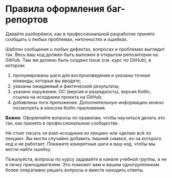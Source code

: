 # Правила оформления баг-репортов

Давайте разберёмся, как в профессиональной разработке принято сообщать о любых проблемах, неточностях и ошибках.

Шаблон сообщения о любых дефектах, вопросах и проблемах выглядит так. Весь ваш код должен быть выложен в открытом репозитории на GitHub. Там же должно быть создано Issue (см. курс по GitHub), в котором:
1. пронумерованы шаги для воспроизведения и указаны точные команды, которые вы вводите;
1. указаны ожидаемый и фактический результаты;
1. указано окружение: ОС (версия и разрядность), версия Kotlin, ссылка на исходники проекта на GitHub;
1. добавлены логи приложения. Дополнительную информацию можно посмотреть в консоли Kotlin-приложения.

**Важно**. Оформляйте вопросы по правилам, чтобы научиться делать это так, как принято в профессиональном сообществе.

Не стоит писать «я взял исходники из лекции» или «делаю всё по лекции». Вы могли случайно добавить лишний символ, из-за которого код и не работает. Покажите конкретные шаги и ваш код, чтобы мы могли найти ошибку.

Пожалуйста, вопросы по курсу задавайте в канале учебной группы, а не в личку преподавателям. Это поможет вам и вашим одногруппникам более оперативно решать вопросы и вместе находить ответы.

